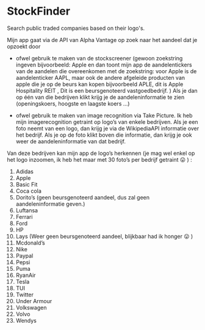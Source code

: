 # StockFinder
Search public traded companies based on their logo's.


Mijn app gaat via de API van Alpha Vantage op zoek naar het aandeel dat je opzoekt door  

- ofwel gebruik te maken van de stockscreener (gewoon zoekstring ingeven bijvoorbeeld: 
  Apple en dan toont mijn app de aandelentickers van de aandelen die overeenkomen met de zoekstring: 
  voor Apple is de aandelenticker AAPL, maar ook de andere afgeleide producten van apple die je op de 
  beurs kan kopen bijvoorbeeld APLE, dit is Apple Hospitality REIT , Dit is een beursgenoteerd vastgoedbedrijf. ) 
  Als je dan op één van die bedrijven klikt krijg je de aandeleninformatie te zien (openingskoers, hoogste en laagste koers …)

-	ofwel gebruik te maken van image recognition via Take Picture.
  Ik heb mijn imagerecognition getraint op logo’s van enkele bedrijven. 
  Als je een foto neemt van een logo, dan krijg je via de WikipediaAPI informatie over het bedrijf. 
  Als je op de foto klikt boven die informatie, dan krijg je ook weer de aandeleninformatie van dat bedrijf.

Van deze bedrijven kan mijn app de logo’s herkennen (je mag wel enkel op het logo inzoomen, ik heb het maar met 30 foto’s per bedrijf getraint 😛 ) :
1.	Adidas
2.	Apple
3.	Basic Fit
4.	Coca cola
5.	Dorito’s (geen beursgenoteerd aandeel, dus zal geen aandeleninformatie geven.)
6.	Luftansa
7.	Ferrari
8.	Ford
9.	HP
10.	Lays (Weer geen beursgenoteerd aandeel, blijkbaar had ik honger 😛 )
11.	Mcdonald’s
12.	Nike
13.	Paypal
14.	Pepsi
15.	Puma
16.	RyanAir
17.	Tesla
18.	TUI
19.	Twitter
20.	Under Armour
21.	Volkswagen
22.	Volvo
23.	Wendys
